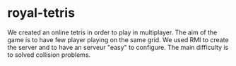# royal-tetris
We created an online tetris in order to play in multiplayer. The aim of the game is to have few player playing on the same grid. We used RMI to create the server and to have an serveur "easy" to configure. The main difficulty is to solved collision problems.


